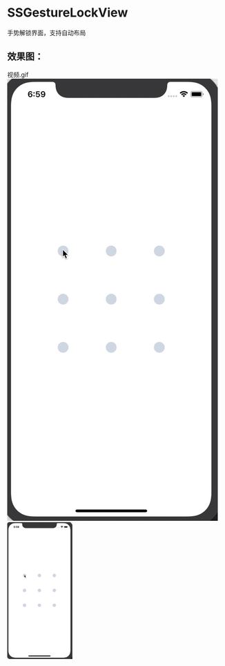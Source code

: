 # SSGestureLockView
手势解锁界面，支持自动布局

## 效果图：
视频.gif
![image](https://github.com/namesubai/SSGestureLockView/blob/master/手势视频.gif)
<img src="https://github.com/namesubai/SSGestureLockView/blob/master/手势视频.gif" width = 30% height = 30% />
